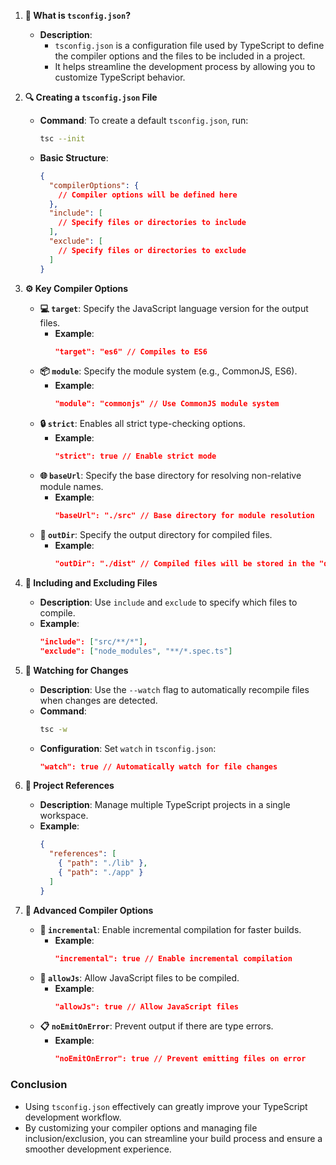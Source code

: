 1. **📄 What is `tsconfig.json`?**
   - **Description**: 
	   - `tsconfig.json` is a configuration file used by TypeScript to define the compiler options and the files to be included in a project. 
	   - It helps streamline the development process by allowing you to customize TypeScript behavior.

2. **🔍 Creating a `tsconfig.json` File**
   - **Command**: To create a default `tsconfig.json`, run:
     ```bash
     tsc --init
     ```
   - **Basic Structure**:
     ```json
     {
       "compilerOptions": {
         // Compiler options will be defined here
       },
       "include": [
         // Specify files or directories to include
       ],
       "exclude": [
         // Specify files or directories to exclude
       ]
     }
     ```

3. **⚙️ Key Compiler Options**
   - **💻 `target`**: Specify the JavaScript language version for the output files.
     - **Example**: 
       ```json
       "target": "es6" // Compiles to ES6
       ```
   - **📦 `module`**: Specify the module system (e.g., CommonJS, ES6).
     - **Example**:
       ```json
       "module": "commonjs" // Use CommonJS module system
       ```
   - **🔒 `strict`**: Enables all strict type-checking options.
     - **Example**:
       ```json
       "strict": true // Enable strict mode
       ```
   - **🌐 `baseUrl`**: Specify the base directory for resolving non-relative module names.
     - **Example**:
       ```json
       "baseUrl": "./src" // Base directory for module resolution
       ```
   - **💼 `outDir`**: Specify the output directory for compiled files.
     - **Example**:
       ```json
       "outDir": "./dist" // Compiled files will be stored in the "dist" folder
       ```

4. **🔧 Including and Excluding Files**
   - **Description**: Use `include` and `exclude` to specify which files to compile.
   - **Example**:
     ```json
     "include": ["src/**/*"],
     "exclude": ["node_modules", "**/*.spec.ts"]
     ```

5. **🔄 Watching for Changes**
   - **Description**: Use the `--watch` flag to automatically recompile files when changes are detected.
   - **Command**:
     ```bash
     tsc -w
     ```
   - **Configuration**: Set `watch` in `tsconfig.json`:
     ```json
     "watch": true // Automatically watch for file changes
     ```

6. **📜 Project References**
   - **Description**: Manage multiple TypeScript projects in a single workspace.
   - **Example**:
     ```json
     {
       "references": [
         { "path": "./lib" },
         { "path": "./app" }
       ]
     }
     ```

7. **🔗 Advanced Compiler Options**
   - **🏁 `incremental`**: Enable incremental compilation for faster builds.
     - **Example**:
       ```json
       "incremental": true // Enable incremental compilation
       ```
   - **🌈 `allowJs`**: Allow JavaScript files to be compiled.
     - **Example**:
       ```json
       "allowJs": true // Allow JavaScript files
       ```
   - **📋 `noEmitOnError`**: Prevent output if there are type errors.
     - **Example**:
       ```json
       "noEmitOnError": true // Prevent emitting files on error
       ```

### Conclusion
- Using `tsconfig.json` effectively can greatly improve your TypeScript development workflow. 
- By customizing your compiler options and managing file inclusion/exclusion, you can streamline your build process and ensure a smoother development experience.